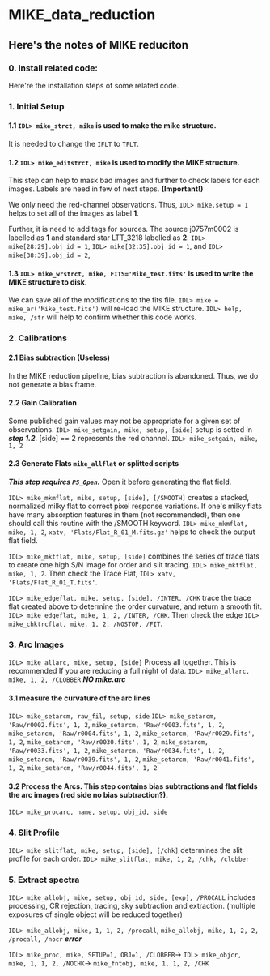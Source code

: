 # MIKE_data_reduction

## Here's the notes of MIKE reduciton

### 0. Install related code:
Here're the installation steps of some related code. 

### 1. Initial Setup
#### 1.1 `IDL> mike_strct, mike` is used to make the mike structure. 
It is needed to change the `IFLT` to `TFLT`. 

#### 1.2 `IDL> mike_editstrct, mike` is used to modify the MIKE structure.

This step can help to mask bad images and further to check labels for each images. 
Labels are need in few of next steps. **(Important!)**

We only need the red-channel observations. Thus, `IDL> mike.setup = 1` helps to set all of the images as label **1**. 

Further, it is need to add tags for sources. The source j0757m0002 is labelled as **1** and standard star LTT_3218 labelled as **2**.
`IDL> mike[28:29].obj_id = 1`, `IDL> mike[32:35].obj_id = 1`, and `IDL> mike[38:39].obj_id = 2`, 

#### 1.3 `IDL> mike_wrstrct, mike, FITS='Mike_test.fits'` is used to write the MIKE structure to disk.

We can save all of the modifications to the fits file. `IDL> mike = mike_ar('Mike_test.fits')` will re-load the MIKE structure.
`IDL> help, mike, /str` will help to confirm whether this code works.


### 2. Calibrations

#### 2.1 Bias subtraction (Useless)

In the MIKE reduction pipeline, bias subtraction is abandoned. Thus, we do not generate a bias frame.

#### 2.2 Gain Calibration

Some published gain values may not be appropriate for a given set of observations. 
`IDL> mike_setgain, mike, setup, [side]` setup is setted in ***step 1.2***. [side] == 2 represents the red channel.
`IDL> mike_setgain, mike, 1, 2`


#### 2.3 Generate Flats `mike_allflat` or splitted scripts

***This step requires `PS_Open`.***  Open it before generating the flat field.

`IDL> mike_mkmflat, mike, setup, [side], [/SMOOTH]` creates a stacked, normalized milky flat to correct pixel response variations.
If one's milky flats have many absorption features in them (not recommended), then one should call this routine with the /SMOOTH keyword.
`IDL> mike_mkmflat, mike, 1, 2`, `xatv, 'Flats/Flat_R_01_M.fits.gz'` helps to check the output flat field.

`IDL> mike_mktflat, mike, setup, [side]` combines the series of trace flats to create one high S/N image for order and slit tracing. 
`IDL> mike_mktflat, mike, 1, 2`. Then check the Trace Flat, `IDL> xatv, 'Flats/Flat_R_01_T.fits'`.

`IDL> mike_edgeflat, mike, setup, [side], /INTER, /CHK` trace the trace flat created above to determine the order curvature, and return a smooth fit.
`IDL> mike_edgeflat, mike, 1, 2, /INTER, /CHK`. Then check the edge `IDL> mike_chktrcflat, mike, 1, 2, /NOSTOP, /FIT`.

### 3. Arc Images 

`IDL> mike_allarc, mike, setup, [side]` Process all together. This is recommended If you are reducing a full night of data.
`IDL> mike_allarc, mike, 1, 2, /CLOBBER` ***NO mike.arc***

#### 3.1  measure the curvature of the arc lines
`IDL> mike_setarcm, raw_fil, setup, side`
`IDL> mike_setarcm, 'Raw/r0002.fits', 1, 2`, `mike_setarcm, 'Raw/r0003.fits', 1, 2`, `mike_setarcm, 'Raw/r0004.fits', 1, 2`, `mike_setarcm, 'Raw/r0029.fits', 1, 2`, `mike_setarcm, 'Raw/r0030.fits', 1, 2`, `mike_setarcm, 'Raw/r0033.fits', 1, 2`, `mike_setarcm, 'Raw/r0034.fits', 1, 2`, `mike_setarcm, 'Raw/r0039.fits', 1, 2`, `mike_setarcm, 'Raw/r0041.fits', 1, 2`, `mike_setarcm, 'Raw/r0044.fits', 1, 2`

#### 3.2  Process the Arcs. This step contains bias subtractions and flat fields the arc images (red side no bias subtraction?).
`IDL> mike_procarc, name, setup, obj_id, side`



### 4. Slit Profile
`IDL> mike_slitflat, mike, setup, [side], [/chk]` determines the slit profile for each order. 
`IDL> mike_slitflat, mike, 1, 2, /chk, /clobber`

### 5. Extract spectra 
`IDL> mike_allobj, mike, setup, obj_id, side, [exp], /PROCALL` includes processing, CR rejection, tracing, sky subtraction and extraction. 
(multiple exposures of single object will be reduced together)

`IDL> mike_allobj, mike, 1, 1, 2, /procall`, `mike_allobj, mike, 1, 2, 2, /procall, /nocr` ***error***

`IDL> mike_proc, mike, SETUP=1, OBJ=1, /CLOBBER`-> `IDL> mike_objcr, mike, 1, 1, 2, /NOCHK`-> `mike_fntobj, mike, 1, 1, 2, /CHK`




